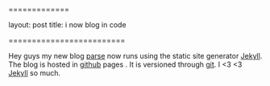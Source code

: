 =============

layout: post
title: i now blog in code

=========================

Hey guys my new blog [parse](http://parse.cf) now runs using the static site generator [Jekyll](http://jekyllrb.com). The blog is hosted in [github](http://github.com) pages . It is versioned through [git](http://git-scm.org). I <3 <3 [Jekyll](http://jekyllrb.com) so much.